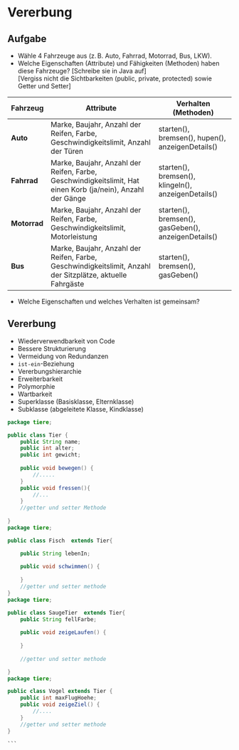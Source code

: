 # Vererbung

## Aufgabe

- Wähle 4 Fahrzeuge aus (z. B. Auto, Fahrrad, Motorrad, Bus, LKW).
- Welche Eigenschaften (Attribute) und Fähigkeiten (Methoden) haben diese Fahrzeuge? [Schreibe sie in Java auf]  
  [Vergiss nicht die Sichtbarkeiten (public, private, protected) sowie Getter und Setter]

| Fahrzeug     | Attribute                                                                                                   | Verhalten (Methoden)                                                                                                    |
| ------------ | ----------------------------------------------------------------------------------------------------------- | ----------------------------------------------------------------------------------------------------------------------- |
| **Auto**     | Marke, Baujahr, Anzahl der Reifen, Farbe, Geschwindigkeitslimit, Anzahl der Türen      | starten(), bremsen(), hupen(), anzeigenDetails()                                                |
| **Fahrrad**  | Marke, Baujahr, Anzahl der Reifen, Farbe, Geschwindigkeitslimit, Hat einen Korb (ja/nein), Anzahl der Gänge | starten(), bremsen(), klingeln(), anzeigenDetails()                                             |
| **Motorrad** | Marke, Baujahr, Anzahl der Reifen, Farbe, Geschwindigkeitslimit, Motorleistung     | starten(), bremsen(), gasGeben(), anzeigenDetails()                                             |
| **Bus**      | Marke, Baujahr, Anzahl der Reifen, Farbe, Geschwindigkeitslimit, Anzahl der Sitzplätze, aktuelle Fahrgäste  | starten(), bremsen(), gasGeben() |

- Welche Eigenschaften und welches Verhalten ist gemeinsam?

## Vererbung

- Wiederverwendbarkeit von Code
- Bessere Strukturierung
- Vermeidung von Redundanzen
- `ist-ein`-Beziehung
- Vererbungshierarchie
- Erweiterbarkeit
- Polymorphie
- Wartbarkeit
- Superklasse (Basisklasse, Elternklasse)
- Subklasse (abgeleitete Klasse, Kindklasse)

````java
package tiere;

public class Tier {
	public String name;
	public int alter;
	public int gewicht;
	
	public void bewegen() {
		//.....
	}
	public void fressen(){
		//...
	}
	//getter und setter Methode
	
}
package tiere;

public class Fisch  extends Tier{

	public String lebenIn;
	
	public void schwimmen() {
		
	}
	//getter und setter methode
}
package tiere;

public class SaugeTier  extends Tier{
	public String fellFarbe;
	
	public void zeigeLaufen() {
		
	}
	
	//getter und setter methode

}
package tiere;

public class Vogel extends Tier {
	public int maxFlugHoehe;
	public void zeigeZiel() {
		//....
	}
	//getter und setter methode
}

```
